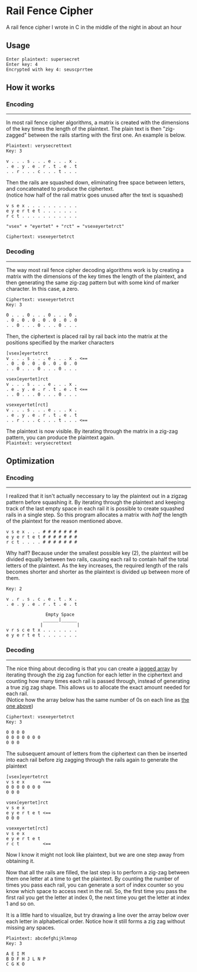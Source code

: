 # Rail Fence Cipher
A rail fence cipher I wrote in C in the middle of the night in about an hour

## Usage
```
Enter plaintext: supersecret
Enter key: 4
Encrypted with key 4: seuscprrtee
```

## How it works
### Encoding
---
In most rail fence cipher algorithms, a matrix is created with the dimensions of the key times the length of the plaintext. The plain text is then "zig-zagged" between the rails starting with the first one. An example is below.

`Plaintext: verysecrettext`  
`Key: 3`  
```
v . . . s . . . e . . . x .
. e . y . e . r . t . e . t
. . r . . . c . . . t . . .
```
Then the rails are squashed down, eliminating free space between letters, and concatenated to produce the ciphertext.  
(notice how half of the rail matrix goes unused after the text is squashed)
```
v s e x . . . . . . . . . .
e y e r t e t . . . . . . .
r c t . . . . . . . . . . .
```
```
"vsex" + "eyertet" + "rct" = "vsexeyertetrct"
```
`Ciphertext: vsexeyertetrct`

### Decoding
---
The way most rail fence cipher decoding algorithms work is by creating a matrix with the dimensions of the key times the length of the plaintext, and then generating the same zig-zag pattern but with some kind of marker character. In this case, a zero.

`Ciphertext: vsexeyertetrct`  
`Key: 3`
```
0 . . . 0 . . . 0 . . . 0 .
. 0 . 0 . 0 . 0 . 0 . 0 . 0
. . 0 . . . 0 . . . 0 . . .
```
Then, the ciphertext is placed rail by rail back into the matrix at the positions specified by the marker characters
```
[vsex]eyertetrct
v . . . s . . . e . . . x . <==
. 0 . 0 . 0 . 0 . 0 . 0 . 0
. . 0 . . . 0 . . . 0 . . .

vsex[eyertet]rct
v . . . s . . . e . . . x .
. e . y . e . r . t . e . t <==
. . 0 . . . 0 . . . 0 . . .

vsexeyertet[rct]
v . . . s . . . e . . . x .
. e . y . e . r . t . e . t
. . r . . . c . . . t . . . <==
```
The plaintext is now visible. By iterating through the matrix in a zig-zag pattern, you can produce the plaintext again.  
`Plaintext: verysecrettext`

## Optimization
### Encoding
---
I realized that it isn't actually neccessary to lay the plaintext out in a zigzag pattern before squashing it. By iterating through the plaintext and keeping track of the last empty space in each rail it is possible to create squashed rails in a single step. So this program allocates a matrix with *half* the length of the plaintext for the reason mentioned above.
```
v s e x . . . # # # # # # #
e y e r t e t # # # # # # #
r c t . . . . # # # # # # #
```
Why half? Because under the smallest possible key (2), the plaintext will be divided equally between two rails, causing each rail to contain half the total letters of the plaintext. As the key increases, the required length of the rails becomes shorter and shorter as the plaintext is divided up between more of them.


`Key: 2`
```
v . r . s . c . e . t . x .
. e . y . e . r . t . e . t
```
```
               Empty Space
              ______|______
             |             |
v r s c e t x . . . . . . .
e y e r t e t . . . . . . .
```
### Decoding
---
The nice thing about decoding is that you can create a [jagged array](https://en.wikipedia.org/wiki/Jagged_array) by iterating through the zig zag function for each letter in the ciphertext and counting how many times each rail is passed through, instead of generating a true zig zag shape. This allows us to allocate the exact amount needed for each rail.  
(Notice how the array below has the same number of 0s on each line as [the one above](#decoding))

`Ciphertext: vsexeyertetrct`  
`Key: 3`
```
0 0 0 0
0 0 0 0 0 0 0
0 0 0
```
The subsequent amount of letters from the ciphertext can then be inserted into each rail before zig zagging through the rails again to generate the plaintext
```
[vsex]eyertetrct
v s e x       <==
0 0 0 0 0 0 0
0 0 0

vsex[eyertet]rct
v s e x
e y e r t e t <==
0 0 0

vsexeyertet[rct]
v s e x
e y e r t e t
r c t         <==
```
Now I know it might not look like plaintext, but we are one step away from obtaining it.

Now that all the rails are filled, the last step is to perform a zig-zag between them one letter at a time to get the plaintext. By counting the number of times you pass each rail, you can generate a sort of index counter so you know which space to access next in the rail. So, the first time you pass the first rail you get the letter at index 0, the next time you get the letter at index 1 and so on.

It is a little hard to visualize, but try drawing a line over the array below over each letter in alphabetical order. Notice how it still forms a zig zag without missing any spaces.

`Plaintext: abcdefghijklmnop`  
`Key: 3`
```
A E I M
B D F H J L N P
C G K O
```